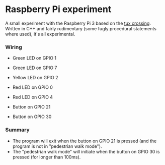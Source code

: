 # Raspberry Pi experiment

A small experiment with the Raspberry Pi 3 based on the 
[tux crossing](https://projects.drogon.net/raspberry-pi/gpio-examples/tux-crossing/).
Written in C++ and fairly rudimentary (some fugly procedural statements 
where used), it's all experimental.

### Wiring

- Green LED on GPIO 1
- Green LED on GPIO 7
- Yellow LED on GPIO 2
- Red LED on GPIO 0
- Red LED on GPIO 4
  
- Button on GPIO 21
- Button on GPIO 30
  
### Summary

- The program will exit when the button on GPIO 21 is pressed (and the 
program is not in "pedestrian walk mode"). 
- The "pedestrian walk mode" will initiate when the button on GPIO
30 is pressed (for longer than 100ms).